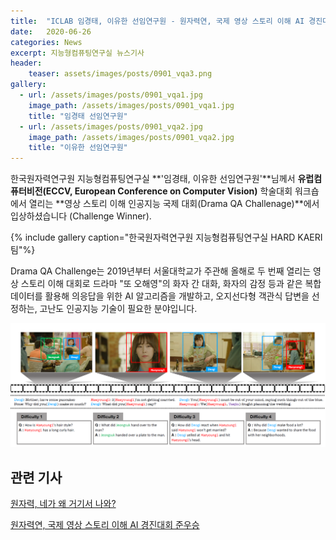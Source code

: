 ```yaml
---
title:  "ICLAB 임경태, 이유한 선임연구원 - 원자력연, 국제 영상 스토리 이해 AI 경진대회 입상"
date:   2020-06-26 
categories: News
excerpt: 지능형컴퓨팅연구실 뉴스기사
header:
    teaser: assets/images/posts/0901_vqa3.png
gallery:
  - url: /assets/images/posts/0901_vqa1.jpg
    image_path: /assets/images/posts/0901_vqa1.jpg
    title: "임경태 선임연구원"
  - url: /assets/images/posts/0901_vqa2.jpg
    image_path: /assets/images/posts/0901_vqa2.jpg
    title: "이유한 선임연구원"
---
```


한국원자력연구원 지능형컴퓨팅연구실 **'임경태, 이유한 선임연구원'**님께서 **유럽컴퓨터비전(ECCV, European Conference on Computer Vision)** 학술대회 워크숍에서 열리는
**영상 스토리 이해 인공지능 국제 대회(Drama QA Challenage)**에서 입상하셨습니다 (Challenge Winner).

{% include gallery caption="한국원자력연구원 지능형컴퓨팅연구실 HARD KAERI 팀"%}

Drama QA Challenge는 2019년부터 서울대학교가 주관해 올해로 두 번째 열리는 영상 스토리 이해 대회로 드라마 "또 오해영"의 화자 간 대화, 화자의 감정 등과 같은 복합 데이터를 활용해 의응답을 위한 AI 알고리즘을 개발하고, 오지선다형 객관식 답변을 선정하는, 고난도 인공지능 기술이 필요한 분야입니다.

![VQA 프레임워크](/assets/images/posts/0901_vqa3.png)

## 관련 기사
[원자력, 네가 왜 거기서 나와?](https://www.kaeri.re.kr/board/view?linkId=8461&menuId=MENU00326)

[원자력연, 국제 영상 스토리 이해 AI 경진대회 준우승](http://www.energydaily.co.kr/news/articleView.html?idxno=110731)